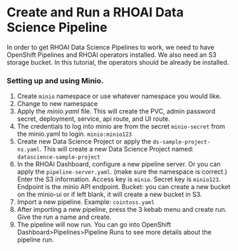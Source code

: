 # Create and Run a RHOAI Data Science Pipeline

In order to get RHOAI Data Science Pipelines to work, we need to have OpenShift Pipelines and RHOAI operators installed.
We also need an S3 storage bucket. In this tutorial, the operators should be already be installed.

### Setting up and using Minio.
 1. Create `minio` namespace or use whatever namespace you would like.
 2. Change to new namespace
 3. Apply the _minio.yaml_ file.
    This will create the PVC, admin password secret, deployment, service, api route, and UI route.
 4. The credentials to log into minio are from the secret `minio-secret` from the minio.yaml to login. `minio:minio123`
 5. Create new Data Science Project or apply the `ds-sample-project-ns.yaml`. This will create a new Data Science Project named: `datascience-sample-project`
 6. In the RHOAI Dashboard, configure a new pipeline server. Or you can apply the `pipeline-server.yaml`. (make sure the namespace is correct.)
    Enter the S3 information. Access key is `minio`. Secret key is `minio123`. Endpoint is the minio API endpoint. Bucket: you can create a new bucket on the minio-ui or if left blank, it will create a new bucket in S3.
 7. Import a new pipeline. Example: `cointoss.yaml`
 8. After importing a new pipeline, press the 3 kebab menu and create run. Give the run a name and create.
 9. The pipeline will now run. You can go into OpenShift Dashboard>Pipelines>Pipeline Runs to see more details about the pipeline run.